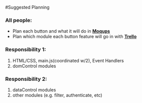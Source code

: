 #Suggested Planning

### All people:
* Plan each button and what it will do in **[Moqups](https://moqups.com/)**
* Plan which module each button feature will go in with **[Trello](https://trello.com/)**

### Responsibility 1:
1. HTML/CSS, main.js(coordinated w/2), Event Handlers
1. domControl modules

### Responsibility 2:
1. dataControl modules
1. other modules (e.g. filter, authenticate, etc)